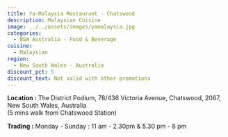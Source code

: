 ```yaml
---
title: Ya-Malaysia Restaurant - Chatswood
description: Malaysian Cuisine
image: ../../assets/images/yamalaysia.jpg
categories:
  - NSW Australia - Food & Beverage
cuisine:
  - Malaysian
region:
  - New South Wales - Australia
discount_pct: 5
discount_text: Not valid with other promotions
---
```

**Location :** The District Podium, 78/436 Victoria Avenue, Chatswood, 2067, New South Wales, Australia\
(5 mins walk from Chatswood Station)

**Trading :** Monday - Sunday : 11 am - 2.30pm & 5.30 pm - 8 pm
